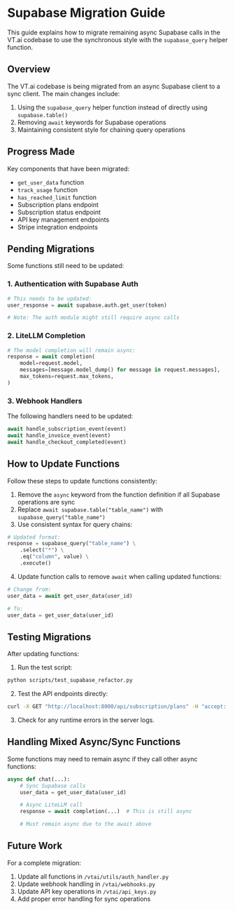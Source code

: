 # Supabase Migration Guide

This guide explains how to migrate remaining async Supabase calls in the VT.ai codebase to use the synchronous style with the `supabase_query` helper function.

## Overview

The VT.ai codebase is being migrated from an async Supabase client to a sync client. The main changes include:

1. Using the `supabase_query` helper function instead of directly using `supabase.table()`
2. Removing `await` keywords for Supabase operations
3. Maintaining consistent style for chaining query operations

## Progress Made

Key components that have been migrated:

- `get_user_data` function
- `track_usage` function
- `has_reached_limit` function
- Subscription plans endpoint
- Subscription status endpoint
- API key management endpoints
- Stripe integration endpoints

## Pending Migrations

Some functions still need to be updated:

### 1. Authentication with Supabase Auth

```python
# This needs to be updated:
user_response = await supabase.auth.get_user(token)

# Note: The auth module might still require async calls
```

### 2. LiteLLM Completion

```python
# The model completion will remain async:
response = await completion(
    model=request.model,
    messages=[message.model_dump() for message in request.messages],
    max_tokens=request.max_tokens,
)
```

### 3. Webhook Handlers

The following handlers need to be updated:

```python
await handle_subscription_event(event)
await handle_invoice_event(event)
await handle_checkout_completed(event)
```

## How to Update Functions

Follow these steps to update functions consistently:

1. Remove the `async` keyword from the function definition if all Supabase operations are sync
2. Replace `await supabase.table("table_name")` with `supabase_query("table_name")`
3. Use consistent syntax for query chains:

```python
# Updated format:
response = supabase_query("table_name") \
    .select("*") \
    .eq("column", value) \
    .execute()
```

4. Update function calls to remove `await` when calling updated functions:

```python
# Change from:
user_data = await get_user_data(user_id)

# To:
user_data = get_user_data(user_id)
```

## Testing Migrations

After updating functions:

1. Run the test script:

```bash
python scripts/test_supabase_refactor.py
```

2. Test the API endpoints directly:

```bash
curl -X GET "http://localhost:8000/api/subscription/plans" -H "accept: application/json"
```

3. Check for any runtime errors in the server logs.

## Handling Mixed Async/Sync Functions

Some functions may need to remain async if they call other async functions:

```python
async def chat(...):
    # Sync Supabase calls
    user_data = get_user_data(user_id)

    # Async LiteLLM call
    response = await completion(...)  # This is still async

    # Must remain async due to the await above
```

## Future Work

For a complete migration:

1. Update all functions in `/vtai/utils/auth_handler.py`
2. Update webhook handling in `/vtai/webhooks.py`
3. Update API key operations in `/vtai/api_keys.py`
4. Add proper error handling for sync operations
